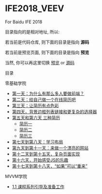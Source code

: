 # IFE2018_VEEV
For Baidu IFE 2018

目录指向的是相对地址, 所以:

若当前是代码仓库, 则下面的目录是指向 **源码**

若当前是预览页面, 则下面的目录是指向 **预览**

当然, 你可以再这里切换 [预览](https://veev520.github.io/IFE2018_VEEV/) or [源码](https://github.com/veev520/IFE2018_VEEV)


目录

零基础学院
+ [第一天：为什么有那么多人要做前端？](zero/day_01/Note01.md)
+ [第二天：给自己做一个在线简历吧](zero/day_02/index.html)
+ [第三天：让简历有点色彩](zero/day_03/index.html)
+ [第四天，背景边框列表链接和更复杂的选择器](zero/day_04/index.html)
+ [第五天和第六天 三种简历](zero/day_05_06/README.md)
    + [简历一](zero/day_05_06/01/index.html)
    + [简历二](zero/day_05_06/02/index.html)
    + [简历三](zero/day_05_06/03/index.html)
+ [第七天到第八天：学习布局](zero/day_07_08/index.html)
+ [第九天到第十一天：来做一个漂亮的网站](zero/day_09_11/index.html)
+ [第十二天到第十五天，复杂页面实现](zero/day_12_15/index.html)
+ [第十六天，开始感受JS的乐趣](zero/day_16/index.html)
+ [第十七天到第十八天，“如果”可以“重来”](zero/day_17_18/index.html)

MVVM学院
+ [1.1 课程系列引导及准备工作](san/1_1/QuickStart.html)